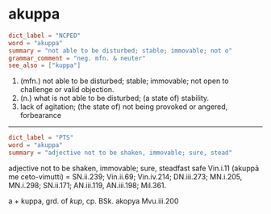# akuppa

``` toml
dict_label = "NCPED"
word = "akuppa"
summary = "not able to be disturbed; stable; immovable; not o"
grammar_comment = "neg. mfn. & neuter"
see_also = ["kuppa"]
```

1. (mfn.) not able to be disturbed; stable; immovable; not open to challenge or valid objection.
2. (n.) what is not able to be disturbed; (a state of) stability.
3. lack of agitation; (the state of) not being provoked or angered, forbearance

--------------------

``` toml
dict_label = "PTS"
word = "akuppa"
summary = "adjective not to be shaken, immovable; sure, stead"
```

adjective not to be shaken, immovable; sure, steadfast safe Vin.i.11 (akuppā me ceto\-vimutti) = SN.ii.239; Vin.ii.69; Vin.iv.214; DN.iii.273; MN.i.205, MN.i.298; SN.ii.171; AN.iii.119, AN.iii.198; Mil.361.

a \+ kuppa, grd. of *kup*, cp. BSk. akopya Mvu.iii.200

